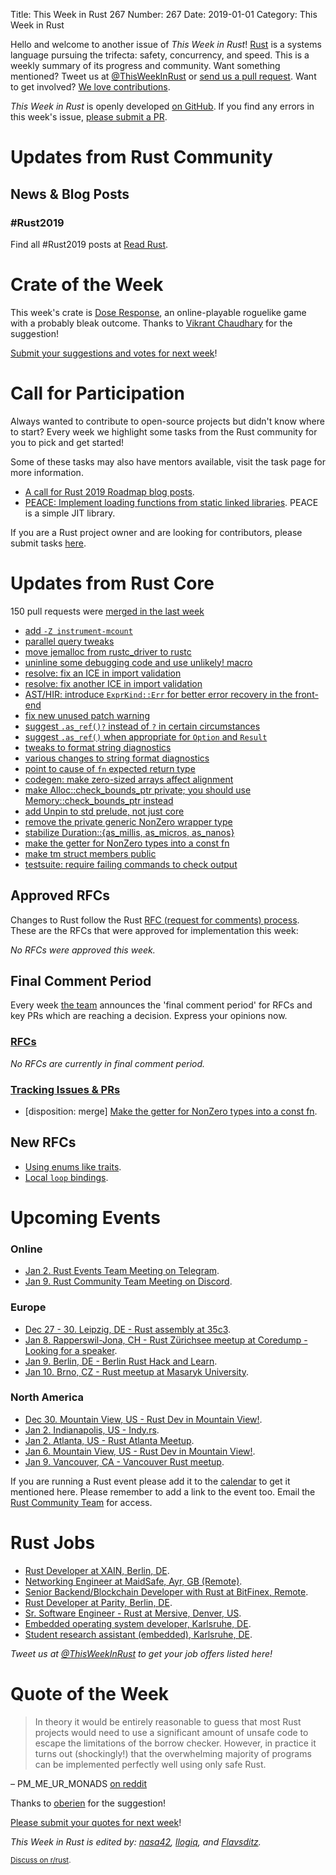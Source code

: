 Title: This Week in Rust 267
Number: 267
Date: 2019-01-01
Category: This Week in Rust

Hello and welcome to another issue of *This Week in Rust*!
[Rust](http://rust-lang.org) is a systems language pursuing the trifecta: safety, concurrency, and speed.
This is a weekly summary of its progress and community.
Want something mentioned? Tweet us at [@ThisWeekInRust](https://twitter.com/ThisWeekInRust) or [send us a pull request](https://github.com/cmr/this-week-in-rust).
Want to get involved? [We love contributions](https://github.com/rust-lang/rust/blob/master/CONTRIBUTING.md).

*This Week in Rust* is openly developed [on GitHub](https://github.com/cmr/this-week-in-rust).
If you find any errors in this week's issue, [please submit a PR](https://github.com/cmr/this-week-in-rust/pulls).

# Updates from Rust Community

## News & Blog Posts

### #Rust2019

Find all #Rust2019 posts at [Read Rust](https://readrust.net/rust-2019/).

# Crate of the Week

This week's crate is [Dose Response](https://tryjumping.itch.io/dose-response), an online-playable roguelike game with a probably bleak outcome. Thanks to [Vikrant Chaudhary](https://users.rust-lang.org/t/crate-of-the-week/2704/473) for the suggestion!

[Submit your suggestions and votes for next week][submit_crate]!

[submit_crate]: https://users.rust-lang.org/t/crate-of-the-week/2704

# Call for Participation

Always wanted to contribute to open-source projects but didn't know where to start?
Every week we highlight some tasks from the Rust community for you to pick and get started!

Some of these tasks may also have mentors available, visit the task page for more information.

* [A call for Rust 2019 Roadmap blog posts](https://blog.rust-lang.org/2018/12/06/call-for-rust-2019-roadmap-blogposts.html).
* [PEACE: Implement loading functions from static linked libraries](https://github.com/playXE/PEACE/issues/1). PEACE is a simple JIT library.

If you are a Rust project owner and are looking for contributors, please submit tasks [here][guidelines].

[guidelines]: https://users.rust-lang.org/t/twir-call-for-participation/4821

# Updates from Rust Core

150 pull requests were [merged in the last week][merged]

[merged]: https://github.com/search?q=is%3Apr+org%3Arust-lang+is%3Amerged+merged%3A2018-12-24..2018-12-31

* [add `-Z instrument-mcount`](https://github.com/rust-lang/rust/pull/57220)
* [parallel query tweaks](https://github.com/rust-lang/rust/pull/56983)
* [move jemalloc from rustc_driver to rustc](https://github.com/rust-lang/rust/pull/56986)
* [uninline some debugging code and use unlikely! macro](https://github.com/rust-lang/rust/pull/57035)
* [resolve: fix an ICE in import validation](https://github.com/rust-lang/rust/pull/57160)
* [resolve: fix another ICE in import validation](https://github.com/rust-lang/rust/pull/57181)
* [AST/HIR: introduce `ExprKind::Err` for better error recovery in the front-end](https://github.com/rust-lang/rust/pull/56999)
* [fix new unused patch warning](https://github.com/rust-lang/cargo/pull/6494)
* [suggest `.as_ref()?` instead of `?` in certain circumstances](https://github.com/rust-lang/rust-clippy/pull/3561)
* [suggest `.as_ref()` when appropriate for `Option` and `Result`](https://github.com/rust-lang/rust/pull/57158)
* [tweaks to format string diagnostics](https://github.com/rust-lang/rust/pull/57140)
* [various changes to string format diagnostics](https://github.com/rust-lang/rust/pull/57069)
* [point to cause of `fn` expected return type](https://github.com/rust-lang/rust/pull/57020)
* [codegen: make zero-sized arrays affect alignment](https://github.com/rust-lang/rust-bindgen/pull/1477)
* [make Alloc::check_bounds_ptr private; you should use Memory::check_bounds_ptr instead](https://github.com/rust-lang/rust/pull/57129)
* [add Unpin to std prelude, not just core](https://github.com/rust-lang/rust/pull/57137)
* [remove the private generic NonZero<T> wrapper type](https://github.com/rust-lang/rust/pull/57133)
* [stabilize Duration::{as_millis, as_micros, as_nanos}](https://github.com/rust-lang/rust/pull/57124)
* [make the getter for NonZero types into a const fn](https://github.com/rust-lang/rust/pull/57167)
* [make tm struct members public](https://github.com/rust-lang/libc/pull/1183)
* [testsuite: require failing commands to check output](https://github.com/rust-lang/cargo/pull/6497)

## Approved RFCs

Changes to Rust follow the Rust [RFC (request for comments)
process](https://github.com/rust-lang/rfcs#rust-rfcs). These
are the RFCs that were approved for implementation this week:

*No RFCs were approved this week.*

## Final Comment Period

Every week [the team](https://www.rust-lang.org/team.html) announces the
'final comment period' for RFCs and key PRs which are reaching a
decision. Express your opinions now.

### [RFCs](https://github.com/rust-lang/rfcs/labels/final-comment-period)

*No RFCs are currently in final comment period.*

### [Tracking Issues & PRs](https://github.com/rust-lang/rust/labels/final-comment-period)

* [disposition: merge] [Make the getter for NonZero types into a const fn](https://github.com/rust-lang/rust/pull/56739).

## New RFCs

* [Using enums like traits](https://github.com/rust-lang/rfcs/pull/2618).
* [Local `loop` bindings](https://github.com/rust-lang/rfcs/pull/2617).

# Upcoming Events

### Online

* [Jan 2. Rust Events Team Meeting on Telegram](https://t.me/joinchat/EkKINhHCgZ9llzvPidOssA).
* [Jan 9. Rust Community Team Meeting on Discord](https://discordapp.com/channels/442252698964721669/443773747350994945).

### Europe

* [Dec 27 - 30. Leipzig, DE - Rust assembly at 35c3](https://users.rust-lang.org/t/35c3-rust-assembly-at-ccc-leipzig/22288).
* [Jan 8. Rapperswil-Jona, CH - Rust Zürichsee meetup at Coredump - Looking for a speaker](https://www.meetup.com/Rust-Zurich/events/253608548/).
* [Jan 9. Berlin, DE - Berlin Rust Hack and Learn](https://www.meetup.com/opentechschool-berlin/events/rjgkhqyzcbmb/).
* [Jan 10. Brno, CZ - Rust meetup at Masaryk University](https://rust-brno.github.io/).

### North America

* [Dec 30. Mountain View, US - Rust Dev in Mountain View!](https://www.meetup.com/Rust-Dev-in-Mountain-View/events/glnfcpyxqbnc/).
* [Jan  2. Indianapolis, US - Indy.rs](https://www.meetup.com/indyrs/events/246726699/).
* [Jan  2. Atlanta, US - Rust Atlanta Meetup](https://www.meetup.com/Rust-ATL/events/cbcmbqyzcbdb/).
* [Jan  6. Mountain View, US - Rust Dev in Mountain View!](https://www.meetup.com/Rust-Dev-in-Mountain-View/events/glnfcpyzcbjb/).
* [Jan  9. Vancouver, CA - Vancouver Rust meetup](https://www.meetup.com/Vancouver-Rust/events/rzszlqyzcbmb/).

If you are running a Rust event please add it to the [calendar] to get
it mentioned here. Please remember to add a link to the event too.
Email the [Rust Community Team][community] for access.

[calendar]: https://www.google.com/calendar/embed?src=apd9vmbc22egenmtu5l6c5jbfc%40group.calendar.google.com
[community]: mailto:community-team@rust-lang.org

# Rust Jobs

* [Rust Developer at XAIN, Berlin, DE](https://www.linkedin.com/jobs/cap/view/948142464/?pathWildcard=948142464&trk=mcm).
* [Networking Engineer at MaidSafe, Ayr, GB (Remote)](https://maidsafe.net/careers/#networking_engineer).
* [Senior Backend/Blockchain Developer with Rust at BitFinex, Remote](https://bitfinex.recruitee.com/o/senior-backendblockchain-developer-with-rust-remote).
* [Rust Developer at Parity, Berlin, DE](https://paritytech.io/jobs/).
* [Sr. Software Engineer - Rust at Mersive, Denver, US](https://www.mersive.com/company/join-mersive-team/?gh_jid=4136286002).
* [Embedded operating system developer, Karlsruhe, DE](https://www.pse.kit.edu/karriere/joboffer.php?id=2093&language=en).
* [Student research assistant (embedded), Karlsruhe, DE](https://twitter.com/oli_obk/status/1064856324071178240).

*Tweet us at [@ThisWeekInRust](https://twitter.com/ThisWeekInRust) to get your job offers listed here!*

# Quote of the Week

> In theory it would be entirely reasonable to guess that most Rust projects would need to use a significant amount of unsafe code to escape the
> limitations of the borrow checker. However, in practice it turns out (shockingly!) that the overwhelming majority of programs can be implemented
> perfectly well using only safe Rust.

– PM_ME_UR_MONADS [on reddit](https://www.reddit.com/r/rust/comments/a7kkw9/looking_for_someone_to_change_my_view_on_this/ec3r38n/)

Thanks to [oberien](https://users.rust-lang.org/t/twir-quote-of-the-week/328/590) for the suggestion!

[Please submit your quotes for next week](http://users.rust-lang.org/t/twir-quote-of-the-week/328)!

*This Week in Rust is edited by: [nasa42](https://github.com/nasa42), [llogiq](https://github.com/llogiq), and [Flavsditz](https://github.com/Flavsditz).*

<small>[Discuss on r/rust]().</small>
